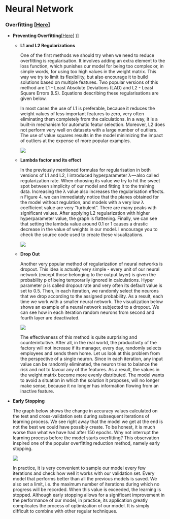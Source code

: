 
# Neural Network 

### Overfitting [[Here](https://towardsdatascience.com/https-medium-com-piotr-skalski92-deep-dive-into-deep-networks-math-17660bc376ba)]


- **Preventing Overfitting**[[Here](https://towardsdatascience.com/https-medium-com-piotr-skalski92-deep-dive-into-deep-networks-math-17660bc376ba)]
)]
  - **L1 and L2 Regularizations**

    One of the first methods we should try when we need to reduce overfitting is regularisation. It involves adding an extra element to the loss function, which punishes our model for being too complex or, in simple words, for using too high values in the weight matrix. This way we try to limit its flexibility, but also encourage it to build solutions based on multiple features. Two popular versions of this method are L1 - Least Absolute Deviations (LAD) and L2 - Least Square Errors (LS). Equations describing these regularisations are given below.

    In most cases the use of L1 is preferable, because it reduces the weight values of less important features to zero, very often eliminating them completely from the calculations. In a way, it is a built-in mechanism for automatic featur selection. Moreover, L2 does not perform very well on datasets with a large number of outliers. The use of value squares results in the model minimizing the impact of outliers at the expense of more popular examples.

       ![](https://github.com/arpitj07/Machine-Learning-Journey/blob/master/Images/L1_L2_Regularisation.gif)

  - **Lambda factor and its effect**
 
    In the previously mentioned formulas for regularisation in both versions of L1 and L2, I introduced hyperparameter λ — also called regularization rate. When choosing its value we try to hit the sweet spot between simplicity of our model and fitting it to the training data. Increasing the λ value also increases the regularisation effects.
    n Figure 4. we can immediately notice that the planes obtained for the model without regulation, and models with a very low λ coefficient value are very “turbulent”. There are many peaks with significant values. After applying L2 regularization with higher hyperparameter value, the graph is flattening. Finally, we can see that setting the lambda value around 0.1 or 1 causes a drastic decrease in the value of weights in our model. I encourage you to check the source code used to create these visualizations.
    
    ![](https://github.com/arpitj07/Machine-Learning-Journey/blob/master/Images/Regularisation.gif)
    
  - **Drop Out**
    
    Another very popular method of regularization of neural networks is dropout. This idea is actually very simple - every unit of our neural network (except those belonging to the output layer) is given the probability p of being temporarily ignored in calculations. Hyper parameter p is called dropout rate and very often its default value is set to 0.5. Then, in each iteration, we randomly select the neurons that we drop according to the assigned probability. As a result, each time we work with a smaller neural network. The visualization below shows an example of a neural network subjected to a dropout. We can see how in each iteration random neurons from second and fourth layer are deactivated.
    
    ![](https://github.com/arpitj07/Machine-Learning-Journey/blob/master/Images/DropOut.gif)
    
    The effectiveness of this method is quite surprising and counterintuitive. After all, in the real world, the productivity of the factory will not increase if its manager, every day, randomly selects employees and sends them home. Let us look at this problem from the perspective of a single neuron. Since in each iteration, any input value can be randomly eliminated, the neuron tries to balance the risk and not to favour any of the features. As a result, the values in the weight matrix become more evenly distributed. The model wants to avoid a situation in which the solution it proposes, will no longer make sense, because it no longer has information flowing from an inactive feature.
    
 - **Early Stopping**
 
    The graph below shows the change in accuracy values calculated on the test and cross-validation sets during subsequent iterations of learning process. We see right away that the model we get at the end is not the best we could have possibly create. To be honest, it is much worse than what we have had after 150 epochs. Why not interrupt the learning process before the model starts overfitting? This observation inspired one of the popular overfitting reduction method, namely early stopping.
    
    ![](https://github.com/arpitj07/Machine-Learning-Journey/blob/master/Images/EarlyStopping.gif)
  
    In practice, it is very convenient to sample our model every few iterations and check how well it works with our validation set. Every model that performs better than all the previous models is saved. We also set a limit, i.e. the maximum number of iterations during which no progress will be recorded. When this value is exceeded, the learning is stopped. Although early stopping allows for a significant improvement in the performance of our model, in practice, its application greatly complicates the process of optimization of our model. It is simply difficult to combine with other regular techniques.
